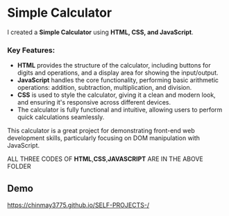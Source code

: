 # Simple Calculator

I created a **Simple Calculator** using **HTML, CSS, and JavaScript**.

### Key Features:
- **HTML** provides the structure of the calculator, including buttons for digits and operations, and a display area for showing the input/output.
- **JavaScript** handles the core functionality, performing basic arithmetic operations: addition, subtraction, multiplication, and division.
- **CSS** is used to style the calculator, giving it a clean and modern look, and ensuring it's responsive across different devices.
- The calculator is fully functional and intuitive, allowing users to perform quick calculations seamlessly.

This calculator is a great project for demonstrating front-end web development skills, particularly focusing on DOM manipulation with JavaScript.

 ALL THREE CODES OF **HTML**,**CSS**,**JAVASCRIPT** ARE IN THE ABOVE FOLDER

## Demo

https://chinmay3775.github.io/SELF-PROJECTS-/
